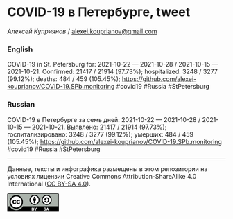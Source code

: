 COVID-19 в Петербурге, tweet
============================

*Алексей Куприянов* /
<a href="mailto:alexei.kouprianov@gmail.com" class="email">alexei.kouprianov@gmail.com</a>

### English

COVID-19 in St. Petersburg for: 2021-10-22 — 2021-10-28 / 2021-10-15 —
2021-10-21. Сonfirmed: 21417 / 21914 (97.73%); hospitalized: 3248 / 3277
(99.12%); deaths: 484 / 459 (105.45%);
<a href="https://github.com/alexei-kouprianov/COVID-19.SPb.monitoring" class="uri">https://github.com/alexei-kouprianov/COVID-19.SPb.monitoring</a>
\#covid19 \#Russia \#StPetersburg

### Russian

COVID-19 в Петербурге за семь дней: 2021-10-22 — 2021-10-28 / 2021-10-15
— 2021-10-21. Выявлено: 21417 / 21914 (97.73%); госпитализировано: 3248
/ 3277 (99.12%); умерших: 484 / 459 (105.45%);
<a href="https://github.com/alexei-kouprianov/COVID-19.SPb.monitoring" class="uri">https://github.com/alexei-kouprianov/COVID-19.SPb.monitoring</a>
\#covid19 \#Russia \#StPetersburg

------------------------------------------------------------------------

Данные, тексты и инфографика размещены в этом репозитории на условиях
лицензии Creative Commons Attribution-ShareAlike 4.0 International ([CC
BY-SA 4.0](https://creativecommons.org/licenses/by-sa/4.0/)).

![](../misc/CC-BY-SA-icon.png "CC-BY-SA")
